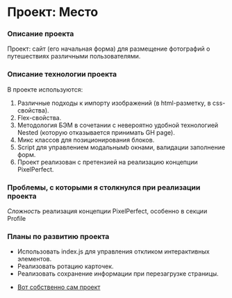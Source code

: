 # Проект: Место

### Описание проекта
Проект: сайт (его начальная форма) для размещение фотографий о путешествиях различными пользователями.

### Описание технологии проекта
В проекте используются:
1. Различные подходы к импорту изображений (в html-разметку, в css-свойства).
2. Flex-свойства.
3. Методология БЭМ в сочетании с невероятно удобной технологией Nested (которую отказывается принимать GH page).
4. Микс классов для позиционирования блоков.
5. Script для управлением модальнымb окнами, валидации заполнение форм.
6. Проект реализован с претензией на реализацию концепции PixelPerfect.

### Проблемы, с которыми я столкнулся при реализации проекта

_Сложность_ реализация концепции PixelPerfect, особенно в секции Profile

### Планы по развитию проекта
- Использовать index.js для управления откликом интерактивных элементов.
- Реализовать ротацию карточек.
- Реализовать сохранение информации при перезагрузке страницы.

* [Вот собственно сам проект](https://kuro4kin.github.io/mesto/)